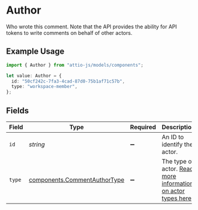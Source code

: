 # Author

Who wrote this comment. Note that the API provides the ability for API tokens to write comments on behalf of other actors.

## Example Usage

```typescript
import { Author } from "attio-js/models/components";

let value: Author = {
  id: "50cf242c-7fa3-4cad-87d0-75b1af71c57b",
  type: "workspace-member",
};
```

## Fields

| Field                                                                         | Type                                                                          | Required                                                                      | Description                                                                   |
| ----------------------------------------------------------------------------- | ----------------------------------------------------------------------------- | ----------------------------------------------------------------------------- | ----------------------------------------------------------------------------- |
| `id`                                                                          | *string*                                                                      | :heavy_minus_sign:                                                            | An ID to identify the actor.                                                  |
| `type`                                                                        | [components.CommentAuthorType](../../models/components/commentauthortype.md)  | :heavy_minus_sign:                                                            | The type of actor. [Read more information on actor types here](/docs/actors). |